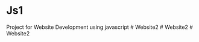 # Js1
Project for Website Development using javascript
#   W e b s i t e 2  
 #   W e b s i t e 2  
 #   W e b s i t e 2  
 